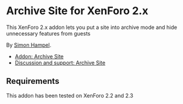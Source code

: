 Archive Site for XenForo 2.x
============================

This XenForo 2.x addon lets you put a site into archive mode and hide unnecessary features from guests

By [Simon Hampel](https://xenforo.com/community/members/sim.4264/).

* [Addon: Archive Site](https://xenforo.com/community/resources/archive-site.7824/)
* [Discussion and support: Archive Site](https://xenforo.com/community/threads/archive-site.180884/)


Requirements
------------

This addon has been tested on XenForo 2.2 and 2.3
